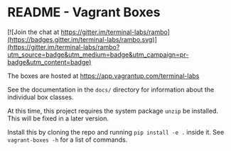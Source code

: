 # README - Vagrant Boxes

[![Join the chat at https://gitter.im/terminal-labs/rambo](https://badges.gitter.im/terminal-labs/rambo.svg)](https://gitter.im/terminal-labs/rambo?utm_source=badge&utm_medium=badge&utm_campaign=pr-badge&utm_content=badge)

The boxes are hosted at https://app.vagrantup.com/terminal-labs

See the documentation in the `docs/` directory for information about the individual box classes.

At this time, this project requires the system package `unzip` be installed. This will be fixed in a later version.

Install this by cloning the repo and running `pip install -e .` inside it. See `vagrant-boxes -h` for a list of commands.
